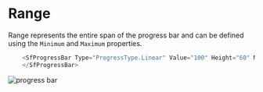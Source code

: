 # Range

<!-- markdownlint-disable MD033 -->
Range represents the entire span of the progress bar and can be defined using the `Minimum` and `Maximum` properties.

```csharp
    <SfProgressBar Type="ProgressType.Linear" Value="100" Height="60" Minimum="0" Maximum="100">
    </SfProgressBar>
```

![progress bar](images/determinate.png)